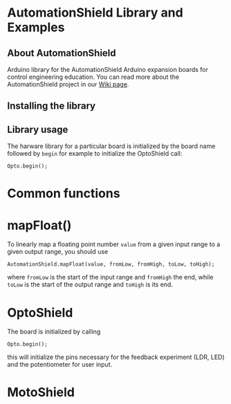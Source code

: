 # AutomationShield Library and Examples

## About AutomationShield

Arduino library for the AutomationShield Arduino expansion boards for control engineering education. You can read more about the AutomationShield project in our [Wiki page](https://github.com/gergelytakacs/AutomationShield/wiki).

## Installing the library


## Library usage

The harware library for a particular board is initialized by the board name followed by `begin` for example to initialize the OptoShield call:
```
Opto.begin();
```

# Common functions

# mapFloat()
To linearly map a floating point number `value` from a given input range to a given output range, you should use  
```
AutomationShield.mapFloat(value, fromLow, fromHigh, toLow, toHigh);
```
where `fromLow` is the start of the input range and `fromHigh` the end, while `toLow` is the start of the output range and `toHigh` is its end.

# OptoShield

The board is initialized by calling
```
Opto.begin();
```
this will initialize the pins necessary for the feedback experiment (LDR, LED) and the potentiometer for user input.

# MotoShield
